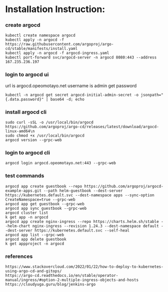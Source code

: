 # Installation Instruction:

### create argocd
```
kubectl create namespace argocd
kubectl apply -n argocd -f https://raw.githubusercontent.com/argoproj/argo-cd/stable/manifests/install.yaml
kubectl apply -n argocd -f argocd-ingress.yaml
kubectl port-forward svc/argocd-server -n argocd 8080:443 --address 167.235.236.197
```

### login to argocd ui
url is argocd.opeomotayo.net
username is admin
get password
```
kubectl -n argocd get secret argocd-initial-admin-secret -o jsonpath="{.data.password}" | base64 -d; echo
```

### install argocd cli
```
sudo curl -sSL -o /usr/local/bin/argocd https://github.com/argoproj/argo-cd/releases/latest/download/argocd-linux-amd64\n
sudo chmod +x /usr/local/bin/argocd
argocd version --grpc-web
```

### login to argocd cli
```
argocd login argocd.opeomotayo.net:443 --grpc-web
```

### test commands
```
argocd app create guestbook --repo https://github.com/argoproj/argocd-example-apps.git --path helm-guestbook --dest-server https://kubernetes.default.svc --dest-namespace apps --sync-option CreateNamespace=true --grpc-web
argocd app get guestbook --grpc-web
argocd app sync guestbook --grpc-web
argocd cluster list
k get app -n argocd
argocd app create nginx-ingress --repo https://charts.helm.sh/stable --helm-chart nginx-ingress --revision 1.24.3 --dest-namespace default --dest-server https://kubernetes.default.svc --self-heal
argocd app list --grpc-web
argocd app delete guestbook
k get appproject -n argocd
```

### references
```
https://www.stackovercloud.com/2022/01/22/how-to-deploy-to-kubernetes-using-argo-cd-and-gitops/
https://argo-cd.readthedocs.io/en/stable/operator-manual/ingress/#option-2-multiple-ingress-objects-and-hosts
https://cloudyuga.guru/blog/jenkins-argo
```
